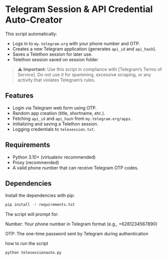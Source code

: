 # Telegram Session & API Credential Auto-Creator

This script automatically:
- Logs in to `my.telegram.org` with your phone number and OTP.
- Creates a new Telegram application (generates `api_id` and `api_hash`).
- Saves a Telethon session for later use.
- Telethon session saved on session folder

> ⚠️ **Important:** Use this script in compliance with [Telegram’s Terms of Service]. Do not use it for spamming, excessive scraping, or any activity that violates Telegram’s rules.

## Features
- Login via Telegram web form using OTP.
- Random app creation (title, shortname, etc.).
- Fetching `api_id` and `api_hash` from `my.telegram.org/apps`.
- Initializing and saving a Telethon session.
- Logging credentials to `telesession.txt`.

## Requirements

- Python 3.10+ (virtualenv recommended)
- Proxy (recommended)
- A valid phone number that can receive Telegram OTP codes.

## Dependencies

Install the dependencies with pip:

```bash
pip install -r requirements.txt
```

The script will prompt for:

Number: Your phone number in Telegram format (e.g., +6281234567890)

OTP: The one-time password sent by Telegram during authentication

how to run the script 

```bash
python telesessionauto.py
```
